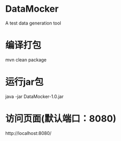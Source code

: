 # DataMocker
A test data generation tool

# 编译打包
mvn clean package

# 运行jar包
java -jar DataMocker-1.0.jar

# 访问页面(默认端口：8080)
http://localhost:8080/